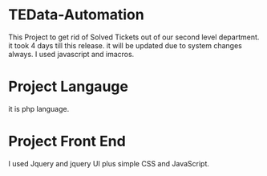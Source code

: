 # TEData-Automation
This Project to get rid of Solved Tickets out of our second level department.
it took 4 days till this release.
it will be updated due to system changes always.
I used javascript and imacros.
# Project Langauge
it is php language.
# Project Front End
I used Jquery and jquery UI plus simple CSS and JavaScript.
